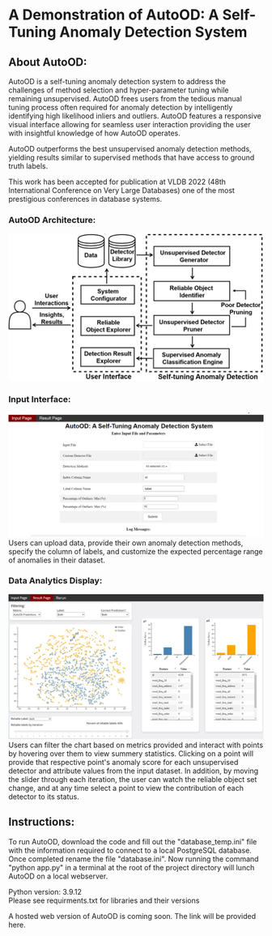 # A Demonstration of AutoOD: A Self-Tuning Anomaly Detection System

## About AutoOD:
AutoOD is a self-tuning anomaly detection system to address the challenges of method selection and hyper-parameter tuning while remaining unsupervised. AutoOD frees users from the tedious manual tuning process often required for anomaly detection by intelligently identifying high likelihood inliers and outliers. AutoOD features a responsive visual interface allowing for seamless user interaction providing the user with insightful knowledge of how AutoOD operates.

AutoOD outperforms the best unsupervised anomaly detection methods, yielding results similar to supervised methods that have access to ground truth labels. 

This work has been accepted for publication at VLDB 2022 (48th International Conference on Very Large Databases) one of the most prestigious conferences in database systems.


### AutoOD Architecture:
![Alt text](https://github.com/dhofmann34/AutoOD_Demo/blob/main/screenshots/architecture.jpg "AutoOD Architecture")


### Input Interface:
![Alt text](https://github.com/dhofmann34/AutoOD_Demo/blob/main/screenshots/input.png "Input Interface")
Users can upload data, provide their own anomaly detection methods, specify the column of labels, and customize the expected percentage range of anomalies in their dataset.

### Data Analytics Display:
![Alt text](https://github.com/dhofmann34/AutoOD_Demo/blob/main/screenshots/results.jpg "Data Analytics Display")
Users can filter the chart based on metrics provided and interact with points by hovering over them to view summery statistics. Clicking on a point will provide that respective point's anomaly score for each unsupervised detector and attribute values from the input dataset. In addition, by moving the slider through each iteration, the user can watch the reliable object set change, and at any time select a point to view the contribution of each detector to its status.

## Instructions:
To run AutoOD, download the code and fill out the "database_temp.ini" file with the information required to connect to a local PostgreSQL database. Once completed rename the file "database.ini". Now running the command "python app.py" in a terminal at the root of the project directory will lunch AutoOD on a local webserver.

Python version: 3.9.12 <br>
Please see requirments.txt for libraries and their versions

A hosted web version of AutoOD is coming soon. The link will be provided here.
